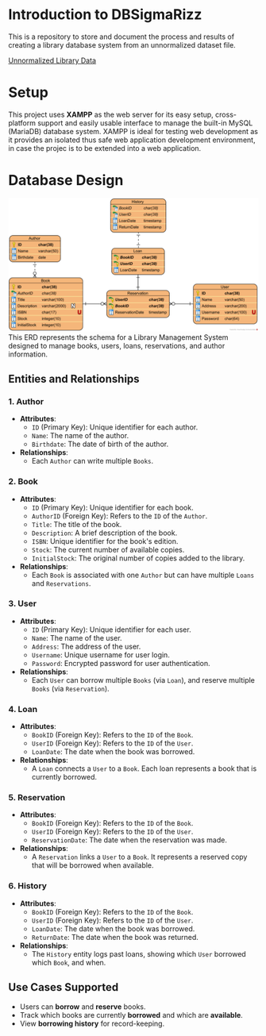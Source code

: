 # Introduction to DBSigmaRizz
This is a repository to store and document the process and results of creating a library database system from an unnormalized dataset file.

[Unnormalized Library Data](unnormalized_library_data(in).csv)

# Setup
This project uses **XAMPP** as the web server for its easy setup, cross-platform support and easily usable interface to manage the built-in MySQL (MariaDB) database system. XAMPP is ideal for testing web development as it provides an isolated thus safe web application development environment, in case the projec is to be extended into a web application.

# Database Design
![ERD](assets/erd.png)
This ERD represents the schema for a Library Management System designed to manage books, users, loans, reservations, and author information.

## Entities and Relationships

### 1. Author
- **Attributes**:
  - `ID` (Primary Key): Unique identifier for each author.
  - `Name`: The name of the author.
  - `Birthdate`: The date of birth of the author.
- **Relationships**:
  - Each `Author` can write multiple `Books`.

### 2. Book
- **Attributes**:
  - `ID` (Primary Key): Unique identifier for each book.
  - `AuthorID` (Foreign Key): Refers to the `ID` of the `Author`.
  - `Title`: The title of the book.
  - `Description`: A brief description of the book.
  - `ISBN`: Unique identifier for the book's edition.
  - `Stock`: The current number of available copies.
  - `InitialStock`: The original number of copies added to the library.
- **Relationships**:
  - Each `Book` is associated with one `Author` but can have multiple `Loans` and `Reservations`.

### 3. User
- **Attributes**:
  - `ID` (Primary Key): Unique identifier for each user.
  - `Name`: The name of the user.
  - `Address`: The address of the user.
  - `Username`: Unique username for user login.
  - `Password`: Encrypted password for user authentication.
- **Relationships**:
  - Each `User` can borrow multiple `Books` (via `Loan`), and reserve multiple `Books` (via `Reservation`).

### 4. Loan
- **Attributes**:
  - `BookID` (Foreign Key): Refers to the `ID` of the `Book`.
  - `UserID` (Foreign Key): Refers to the `ID` of the `User`.
  - `LoanDate`: The date when the book was borrowed.
- **Relationships**:
  - A `Loan` connects a `User` to a `Book`. Each loan represents a book that is currently borrowed.

### 5. Reservation
- **Attributes**:
  - `BookID` (Foreign Key): Refers to the `ID` of the `Book`.
  - `UserID` (Foreign Key): Refers to the `ID` of the `User`.
  - `ReservationDate`: The date when the reservation was made.
- **Relationships**:
  - A `Reservation` links a `User` to a `Book`. It represents a reserved copy that will be borrowed when available.

### 6. History
- **Attributes**:
  - `BookID` (Foreign Key): Refers to the `ID` of the `Book`.
  - `UserID` (Foreign Key): Refers to the `ID` of the `User`.
  - `LoanDate`: The date when the book was borrowed.
  - `ReturnDate`: The date when the book was returned.
- **Relationships**:
  - The `History` entity logs past loans, showing which `User` borrowed which `Book`, and when.

## Use Cases Supported
- Users can **borrow** and **reserve** books.
- Track which books are currently **borrowed** and which are **available**.
- View **borrowing history** for record-keeping.

